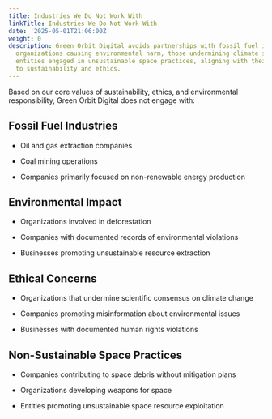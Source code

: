 ```yaml
---
title: Industries We Do Not Work With
linkTitle: Industries We Do Not Work With
date: '2025-05-01T21:06:00Z'
weight: 0
description: Green Orbit Digital avoids partnerships with fossil fuel industries,
  organizations causing environmental harm, those undermining climate science, and
  entities engaged in unsustainable space practices, aligning with their commitment
  to sustainability and ethics.
---
```



Based on our core values of sustainability, ethics, and environmental responsibility, Green Orbit Digital does not engage with:

## Fossil Fuel Industries

- Oil and gas extraction companies

- Coal mining operations

- Companies primarily focused on non-renewable energy production

## Environmental Impact

- Organizations involved in deforestation

- Companies with documented records of environmental violations

- Businesses promoting unsustainable resource extraction

## Ethical Concerns

- Organizations that undermine scientific consensus on climate change

- Companies promoting misinformation about environmental issues

- Businesses with documented human rights violations

## Non-Sustainable Space Practices

- Companies contributing to space debris without mitigation plans

- Organizations developing weapons for space

- Entities promoting unsustainable space resource exploitation

<!-- Unsupported block type: callout -->